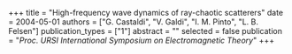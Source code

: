 +++
title = "High-frequency wave dynamics of ray-chaotic scatterers"
date = 2004-05-01
authors = ["G. Castaldi", "V. Galdi", "I. M. Pinto", "L. B. Felsen"]
publication_types = ["1"]
abstract = ""
selected = false
publication = "*Proc. URSI International Symposium on Electromagnetic Theory*"
+++

